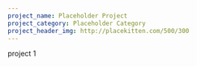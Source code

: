 ```yaml
---
project_name: Placeholder Project
project_category: Placeholder Category
project_header_img: http://placekitten.com/500/300
---
```


project 1
